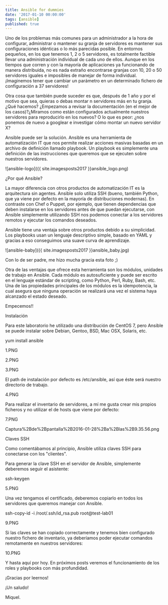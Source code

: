 ```yaml
---
title: Ansible for dummies
date: '2017-01-10 00:00:00'
tags: [ansible]
published: true
---
```



Uno de los problemas más comunes para un administrador a la hora de configurar, administrar o mantener su granja de servidores es mantener sus configuraciones idénticas o lo más parecidas posible. En entornos pequeños, en los que tenemos 1, 2 o 5 servidores, es totalmente factible llevar una administración individual de cada uno de ellos. Aunque en los tiempos que corren y con la mayoría de aplicaciones ya funcionando de manera distribuida, no es nada extraño encontrarse granjas con 10, 20 o 50 servidores iguales e imposibles de manejar de forma individual. ¡Imaginemos tener que cambiar un parámetro en un determinado fichero de configuración a 37 servidores!



Otra cosa que también puede suceder es que, después de 1 año y por el motivo que sea, quieras o debas montar n servidores más en tu granja. ¿Qué hacemos? ¿Empezamos a revisar la documentación (en el mejor de los casos)?¿Miramos como están configurados actualmente nuestros servidores para reproducirlo en los nuevos? O lo que es peor: ¿nos ponemos de nuevo a googlear e investigar cómo montar un nuevo servidor X?



Ansible puede ser la solución. Ansible es una herramienta de automatización IT que nos permite realizar acciones masivas basadas en un archivo de definición llamado playbook. Un playbook es simplemente una definición de las instrucciones que queremos que se ejecuten sobre nuestros servidores.

![ansible-logo]({{ site.imagesposts2017 }}ansible_logo.png)


¿Por qué Ansible?

La mayor diferencia con otros productos de automatización IT es la arquitectura sin agentes. Ansible solo utiliza SSH (bueno, también Python, que ya viene por defecto en la mayoría de distribuciones modernas). En contraste con Chef o Puppet, por ejemplo, que tienen dependencias que deben instalarse en los servidores antes de que puedan ejecutarse, con Ansible simplemente utilizando SSH nos podemos conectar a los servidores remotos y ejecutar los comandos deseados.



Ansible tiene una ventaja sobre otros productos debido a su simplicidad. Los playbooks usan un lenguaje descriptivo simple, basado en YAML y gracias a eso conseguimos una suave curva de aprendizaje.


![ansible-baby]({{ site.imagesposts2017 }}ansible_baby.jpg)


Con lo de ser padre, me hizo mucha gracia esta foto ;)

Otra de las ventajas que ofrece esta herramienta son los módulos, unidades de trabajo en Ansible. Cada módulo es autosuficiente y puede ser escrito en el lenguaje estándar de scripting, como Python, Perl, Ruby, Bash, etc. Una de las propiedades principales de los módulos es la idempotencia, la cual asegura que ninguna operación se realizará una vez el sistema haya alcanzado el estado deseado.



Empecemos!!

Instalación

Para este laboratorio he utilizado una distribución de CentOS 7, pero Ansible se puede instalar sobre Debian, Gentoo, BSD, Mac OSX, Solaris, etc.



yum install ansible


1.PNG


2.PNG


3.PNG


El path de instalación por defecto es /etc/ansible, así que éste será nuestro directorio de trabajo.

4.PNG


Para realizar el inventario de servidores, a mí me gusta crear mis propios ficheros y no utilizar el de hosts que viene por defecto:


7.PNG


Captura%2Bde%2Bpantalla%2B2016-01-28%2Ba%2Blas%2B9.35.56.png




Claves SSH

Como comentábamos al principio, Ansible utiliza claves SSH para conectarse con los "clientes".



Para generar la clave SSH en el servidor de Ansible, simplemente deberemos seguir el asistente:



ssh-keygen



5.PNG


Una vez tengamos el certificado, deberemos copiarlo en todos los servidores que queremos manejar con Ansible.

ssh-copy-id -i /root/.ssh/id_rsa.pub root@test-lab01


9.PNG


Si las claves se han copiado correctamente y tenemos bien configurado nuestro fichero de inventario, ya deberíamos poder ejecutar comandos remotamente en nuestros servidores:

10.PNG


Y hasta aquí por hoy. En próximos posts veremos el funcionamiento de los roles y playbooks con más profundidad.

¡Gracias por leernos!

¡Un saludo!

Miquel.